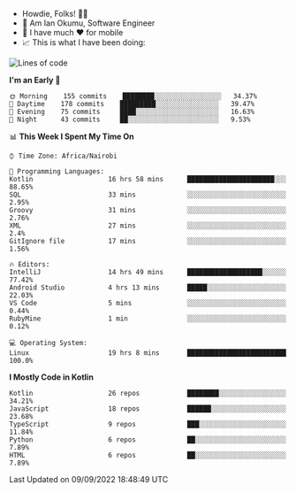 
* Howdie, Folks! 👋🤓
* 🤪 Am Ian Okumu, Software Engineer
* 📱 I have much ❤️ for mobile
* 📈 This is what I have been doing:
  
<!-- <a href="https://otsembo.github.io/OtsemboPortfolio/" style="margin-right:.5%; margin-top=.5%;">
  <img align="center" src="https://github-readme-stats.vercel.app/api/top-langs/?username=otsembo&layout=compact" />
</a> -->

<!--START_SECTION:waka-->
![Lines of code](https://img.shields.io/badge/From%20Hello%20World%20I%27ve%20Written-702%20Thousand%20lines%20of%20code-blue)

**I'm an Early 🐤** 

```text
🌞 Morning    155 commits    ████████░░░░░░░░░░░░░░░░░   34.37% 
🌆 Daytime    178 commits    █████████░░░░░░░░░░░░░░░░   39.47% 
🌃 Evening    75 commits     ████░░░░░░░░░░░░░░░░░░░░░   16.63% 
🌙 Night      43 commits     ██░░░░░░░░░░░░░░░░░░░░░░░   9.53%

```


📊 **This Week I Spent My Time On** 

```text
⌚︎ Time Zone: Africa/Nairobi

💬 Programming Languages: 
Kotlin                   16 hrs 58 mins      ██████████████████████░░░   88.65% 
SQL                      33 mins             ░░░░░░░░░░░░░░░░░░░░░░░░░   2.95% 
Groovy                   31 mins             ░░░░░░░░░░░░░░░░░░░░░░░░░   2.76% 
XML                      27 mins             ░░░░░░░░░░░░░░░░░░░░░░░░░   2.4% 
GitIgnore file           17 mins             ░░░░░░░░░░░░░░░░░░░░░░░░░   1.56%

🔥 Editors: 
IntelliJ                 14 hrs 49 mins      ███████████████████░░░░░░   77.42% 
Android Studio           4 hrs 13 mins       █████░░░░░░░░░░░░░░░░░░░░   22.03% 
VS Code                  5 mins              ░░░░░░░░░░░░░░░░░░░░░░░░░   0.44% 
RubyMine                 1 min               ░░░░░░░░░░░░░░░░░░░░░░░░░   0.12%

💻 Operating System: 
Linux                    19 hrs 8 mins       █████████████████████████   100.0%

```

**I Mostly Code in Kotlin** 

```text
Kotlin                   26 repos            ████████░░░░░░░░░░░░░░░░░   34.21% 
JavaScript               18 repos            ██████░░░░░░░░░░░░░░░░░░░   23.68% 
TypeScript               9 repos             ███░░░░░░░░░░░░░░░░░░░░░░   11.84% 
Python                   6 repos             ██░░░░░░░░░░░░░░░░░░░░░░░   7.89% 
HTML                     6 repos             ██░░░░░░░░░░░░░░░░░░░░░░░   7.89%

```



 Last Updated on 09/09/2022 18:48:49 UTC
<!--END_SECTION:waka-->

<br />
<br />
<br />
<br />
<br />
  
  </div>
<!---
otsembo/otsembo is a ✨ special ✨ repository because its `README.md` (this file) appears on your GitHub profile.
You can click the Preview link to take a look at your changes.
--->
